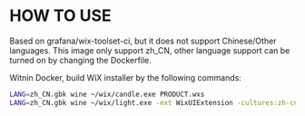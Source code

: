 # HOW TO USE

Based on grafana/wix-toolset-ci, but it does not support Chinese/Other languages.
This image only support zh_CN, other language support can be turned on by changing the
Dockerfile.

Witnin Docker, build WiX installer by the following commands:

```sh
LANG=zh_CN.gbk wine ~/wix/candle.exe PRODUCT.wxs
LANG=zh_CN.gbk wine ~/wix/light.exe -ext WixUIExtension -cultures:zh-cn -sval PRODUCT.wixobj
```
